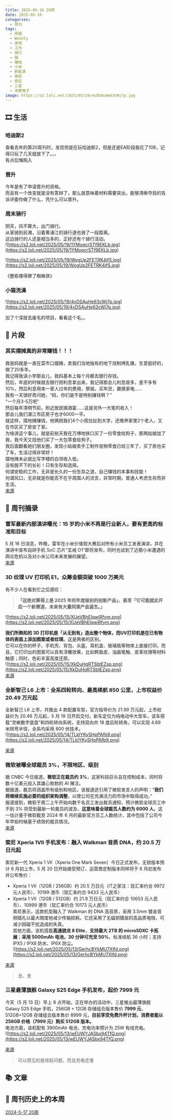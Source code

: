 ```yaml
---
title: 2025-05-16 20周
date: 2025-05-16
categories:
  - 周刊
tags:
  - 周报
  - Weekly
  - 游戏
  - 工作
  - 骑行
  - 猫
  - 赚钱
  - 小米
  - 新能源
  - 微软
  - 索尼
  - 三星
  - 消费电子
image: https://s2.loli.net/2025/05/19/4vDSAuHe63cWj7p.jpg
---
```

## 🎞️ 生活
### 哈迪斯2
查看去年的第20周刊时，发现但是在玩哈迪斯2，但是还是EA阶段我花了108，记得只玩了几天就放下了。。。  
有点后悔购入

### 晋升
今年是有了申请晋升的资格。  
而且有一个改变就是没有答辩了，那么就意味着材料需要突出，能够清晰夺目的告诉评委你做了什么，凭什么可以晋升。

### 周末骑行
阴天，风不算大，出门骑行。  
从家骑到前滩，沿着黄浦江的骑行道也骑了一段距离。  
这边骑行的人还是相当多的，正好还有个骑行活动。  
![https://s2.loli.net/2025/05/19/1YMoqcrSTf9EKLb.jpg](https://s2.loli.net/2025/05/19/1YMoqcrSTf9EKLb.jpg)

![https://s2.loli.net/2025/05/19/WogUp2FETRK4jfS.jpg](https://s2.loli.net/2025/05/19/WogUp2FETRK4jfS.jpg)

《整栋楼得罪了蜘蛛侠》

### 小猫洗澡
![https://s2.loli.net/2025/05/19/4vDSAuHe63cWj7p.jpg](https://s2.loli.net/2025/05/19/4vDSAuHe63cWj7p.jpg)

加了个深层去废毛的项目，看看这个毛。。

## 💭 片段
### 其实摆摊真的非常赚钱！！！
我爸妈就是一直在菜市口摆摊，卖我们当地独有的地下烧制烤乳猪，生意挺好的，做了20多年。  
我记得我读小学那会儿，我妈基本上每个月都去银行存钱。  
然后，年底的时候就去银行把利息拿出来，我记得那会儿利息居多，差不多有10%，然后利息用来一家人过年的费用，祭祖，买年货，置换家电……  
我有一天很好奇问她，“妈，你们是不是特别赚钱啊？”  
“一个月3-5万吧”  
然后每年清明节前，附近居民搞酒宴……这是另外一大笔的收入！  
那会儿我们湛江市区房子也才6000一平。  
就这样，摆地摊赚钱，他俩把我们4个小孩拉扯到大学，还赡养家里2个老人，又在市区买了房安了家。  
为啥讲这个事儿，就是前些天我在万博地铁口买了一份零食给狗子，那两姑娘加了我，我今天又找他们买了一大包零食给狗子。  
我后面翻看她们朋友圈，发现小姑娘卖手工制作宠物零食已经三年了，买了房也买了车，生活过得非常好！  
摆地摊未必就比写字楼的白领收入低。  
没有脱不下的长衫！只有生存和选择。  
何谓安稳的工作，无非是长久的一份生存之道，自己赚钱的本事和技能！  
何谓风口，无非就是你能否不在乎周围人的流言，非常时期，普通人考虑生存而非生活。  
[来源](https://m.okjike.com/originalPosts/6823b23ae900708e254a6595)

## 📰 周刊摘录
### 雷军最新内部演讲曝光：15 岁的小米不再是行业新人，要有更高的标准和目标
5 月 16 日消息，昨晚，雷军在小米价值观大赛后对所有小米员工发表演讲，并在演讲中宣布自研手机 SoC 芯片“玄戒 O1”即将发布，同时也谈到了近期小米遭遇的舆论危机以及对小米公司未来发展的展望。  
[来源](https://www.ithome.com/0/853/409.htm)

### 3D 纹理 UV 打印机 E1，众筹金额突破 1000 万美元
有不少人在看到它之后感叹：
> **「这绝对算得上是 2025 年的年度级别的创新产品」、甚至「它可能就此开启一个新赛道，未来有大量同类产品诞生。」**

![https://s2.loli.net/2025/05/15/XUeVBhEIqwiRfym.png](https://s2.loli.net/2025/05/15/XUeVBhEIqwiRfym.png)

**我们所熟知的 3D 打印机是「从无到有」造出整个物体，而UV打印机是在已有物体的表面上添加图案或者纹理**。这是两者的区别。  
它可以在你的杯子、手机壳、背包、头盔、耳机盒、玻璃瓶等物体上直接打印。而且，它打印出的图案可以具有浮雕效果，比如鳄鱼皮、油画笔触、皮革纹理等材料触感；同时，色彩丰富高度还原。  
![https://s2.loli.net/2025/05/15/XkDuHqRTSbtEZsp.png](https://s2.loli.net/2025/05/15/XkDuHqRTSbtEZsp.png)  
[来源](https://www.geekpark.net/news/349256)


### 全新智己 L6 上市：全系四轮转向、最高续航 850 公里，上市权益价 20.49 万元起
全新智己 L6 上市，共推出 4 款配置车型，官方指导价为 21.99 万元起，上市权益价为 20.49 万元起，5 月 19 日开启交付。新车定位为纯电动中大型车，该车搭载“灵蜥数字底盘”和四轮转向系统，支持双向共 18 度后轮转角，可以实现 4.69 米转弯半径，全系均采用 800 伏技术。  
![https://s2.loli.net/2025/05/14/TLkIYKySHpPAfb9.png](https://s2.loli.net/2025/05/14/TLkIYKySHpPAfb9.png)

[来源](https://www.ithome.com/0/852/747.htm)

### 微软被曝全球裁员 3%，不限地区、级别
据 CNBC 今日报道，**微软正在裁员约 3%**，这家科技巨头旨在控制成本，同时将数十亿美元投入其雄心勃勃的 AI 赌注。  
据报道，裁员将涵盖所有级别和地区。该报道还引用了微软发言人的声明：“**我们将继续实施必要的组织架构调整**，以使公司在充满活力的市场中取得成功。”  
报道提到，微软于周二上午开始向数千名员工发出裁员通知，预计微软全球员工中不到 3% 将受到最新一轮裁员的波及，**这意味着全球裁员人数约为 6000 人**。这一估计基于微软截至 2024 年 6 月的最新官方员工人数统计，其中包括了公司今年早些时候基于绩效的裁员情况。  
[来源](https://www.ithome.com/0/852/784.htm)

### 索尼 Xperia 1Ⅶ 手机发布：融入 Walkman 音质 DNA，约 20.5 万日元起
索尼新一代 Xperia 1 VII（Xperia One Mark Seven）今日正式发布，无锁版本预计 6 月初上市，5 月 20 日开始接受预订，运营商定制版本同样将于 6 月初发布并公布售价：
- Xperia 1 VII（12GB / 256GB）约 20.5 万日元（IT之家注：现汇率约合 9972 元人民币）、10199 港币（现汇率约合 9433 元人民币）
- Xperia 1 VII（12GB / 512GB）约 21.9 万日元（现汇率约合 10653 元人民币）、10999 港币（现汇率约合 10173 元人民币）  
索尼表示，这款机型融入了 Walkman 的 DNA 高音质，采用 3.5mm 镀金音频插孔以最大限度地减少传输损耗。它还采用了无磁铜镀层的高品质电阻，可减少因磁干扰造成的失真。  
其他方面，该机搭载**高通骁龙 8 Elite**，**支持最大 2TB 的 microSDXC 卡拓展**；**采用 5000mAh 电池，30 分钟可充至 50%**，标准续航 36 小时；支持 IPX5 / IPX8 防水、IP6X 防尘。  
![https://s2.loli.net/2025/05/13/GerhcBYkMU7Xlfd.png](https://s2.loli.net/2025/05/13/GerhcBYkMU7Xlfd.png)

[来源](https://www.ithome.com/0/852/547.htm)
> 丑、贵

### 三星最薄旗舰 Galaxy S25 Edge 手机发布，起价 7999 元
今天（5 月 13 日）早上 8 点开始，正在举办的活动中，三星推出最薄旗舰 Galaxy S25 Edge 手机，256GB + 12GB 存储组合版本售价 **7999 元**，512GB+12GB 存储组合版本售价 8999 元，**目前享受免费升杯计划，消费者能以 256GB 价格（7999 元）购买 512GB 版本。**  
电池方面，该机配有 3900mAh 电池，充电功率预计为 25W 有线充电。  
![https://s2.loli.net/2025/05/13/wEUWYJASbx94TfQ.png](https://s2.loli.net/2025/05/13/wEUWYJASbx94TfQ.png)

[来源](https://www.ithome.com/0/852/488.htm)
> 可以预见的是续航问题，而且充电还慢

## 📚 文章


## 📜 周刊历史上的本周
[2024-5-17 20周](https://2han99siegward.github.io/posts/2024W20/)  
